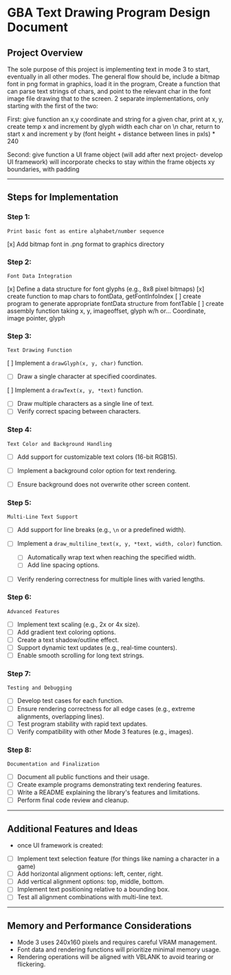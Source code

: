 # GBA Text Drawing Program Design Document

## Project Overview
The sole purpose of this project is implementing text in mode 3 to start, eventually in all other modes.
The general flow should be, include a bitmap font in png format in graphics, load it in the program,
Create a function that can parse text strings of chars, and point to the relevant char in the font image file
drawing that to the screen.
2 separate implementations, only starting with the first of the two:

First:
    give function an x,y coordinate and string 
    for a given char, print at x, y, create temp x and increment by glyph width each char
    on \n char, return to start x and increment y by (font height + distance between lines in pxls) * 240

Second:
    give function a UI frame object (will add after next project- develop UI framework)
    will incorporate checks to stay within the frame objects xy boundaries, with padding

---

## Steps for Implementation

### Step 1:
    Print basic font as entire alphabet/number sequence
[x] Add bitmap font in .png format to graphics directory


### Step 2:
    Font Data Integration
[x] Define a data structure for font glyphs (e.g., 8x8 pixel bitmaps)
[x] create function to map chars to fontData, getFontInfoIndex
[ ] create program to generate appropriate fontData structure from fontTable
[ ] create assembly function taking x, y, imageoffset, glyph w/h
or... Coordinate, image pointer, glyph

### Step 3:
    Text Drawing Function
[ ] Implement a `drawGlyph(x, y, char)` function.
- [ ] Draw a single character at specified coordinates.

[ ] Implement a `drawText(x, y, *text)` function.
- [ ] Draw multiple characters as a single line of text.
- [ ] Verify correct spacing between characters.

### Step 4:
    Text Color and Background Handling
- [ ] Add support for customizable text colors (16-bit RGB15).
- [ ] Implement a background color option for text rendering.
- [ ] Ensure background does not overwrite other screen content.


### Step 5: 
    Multi-Line Text Support
- [ ] Add support for line breaks (e.g., `\n` or a predefined width).

- [ ] Implement a `draw_multiline_text(x, y, *text, width, color)` function.
  - [ ] Automatically wrap text when reaching the specified width.
  - [ ] Add line spacing options.

- [ ] Verify rendering correctness for multiple lines with varied lengths.


### Step 6:
    Advanced Features
- [ ] Implement text scaling (e.g., 2x or 4x size).
- [ ] Add gradient text coloring options.
- [ ] Create a text shadow/outline effect.
- [ ] Support dynamic text updates (e.g., real-time counters).
- [ ] Enable smooth scrolling for long text strings.

### Step 7:
    Testing and Debugging
- [ ] Develop test cases for each function.
- [ ] Ensure rendering correctness for all edge cases (e.g., extreme alignments, overlapping lines).
- [ ] Test program stability with rapid text updates.
- [ ] Verify compatibility with other Mode 3 features (e.g., images).

### Step 8:
    Documentation and Finalization
- [ ] Document all public functions and their usage.
- [ ] Create example programs demonstrating text rendering features.
- [ ] Write a README explaining the library's features and limitations.
- [ ] Perform final code review and cleanup.

---

## Additional Features and Ideas
- once UI framework is created:
- [ ] Implement text selection feature (for things like naming a character in a game)
- [ ] Add horizontal alignment options: left, center, right.
- [ ] Add vertical alignment options: top, middle, bottom.
- [ ] Implement text positioning relative to a bounding box.
- [ ] Test all alignment combinations with multi-line text.

---

## Memory and Performance Considerations

- Mode 3 uses 240x160 pixels and requires careful VRAM management.
- Font data and rendering functions will prioritize minimal memory usage.
- Rendering operations will be aligned with VBLANK to avoid tearing or flickering.
